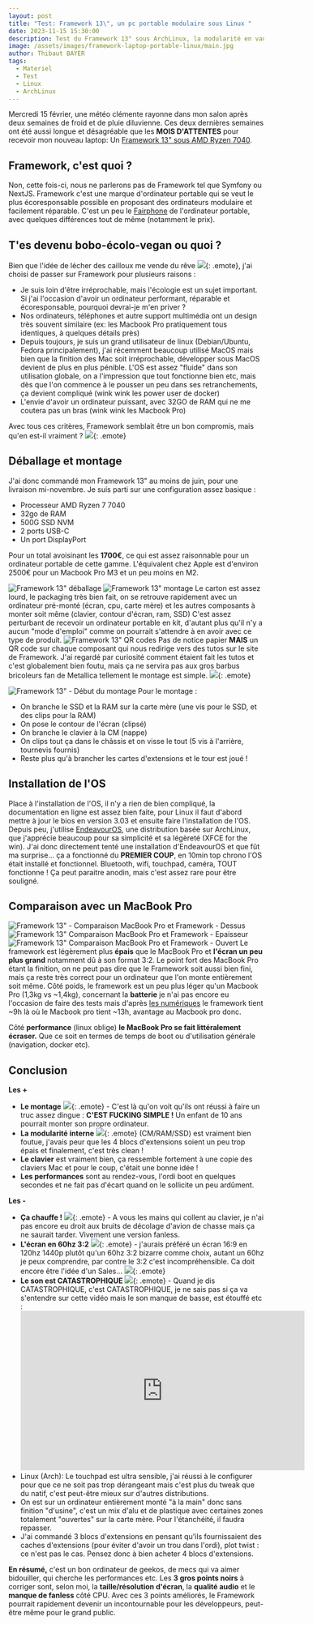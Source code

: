 ```yaml
---
layout: post
title: "Test: Framework 13\", un pc portable modulaire sous Linux "
date: 2023-11-15 15:30:00
description: Test du Framework 13" sous ArchLinux, la modularité en vaut-elle la chandelle ?
image: /assets/images/framework-laptop-portable-linux/main.jpg
author: Thibaut BAYER
tags: 
  - Materiel
  - Test
  - Linux
  - ArchLinux
---
```

Mercredi 15 février, une météo clémente rayonne dans mon salon après deux semaines de froid et de pluie diluvienne.
Ces deux dernières semaines ont été aussi longue et désagréable que les **MOIS D'ATTENTES** pour recevoir mon nouveau laptop: Un [Framework 13" sous AMD Ryzen 7040](https://frame.work/fr/fr/products/laptop-diy-13-gen-intel).

## Framework, c'est quoi ?
Non, cette fois-ci, nous ne parlerons pas de Framework tel que Symfony ou NextJS. 
Framework c'est une marque d'ordinateur portable qui se veut le plus écoresponsable possible en proposant des ordinateurs modulaire et facilement réparable.
C'est un peu le [Fairphone](https://www.fairphone.com/en/) de l'ordinateur portable, avec quelques différences tout de même (notamment le prix).

## T'es devenu bobo-écolo-vegan ou quoi ?
Bien que l'idée de lécher des cailloux me vende du rêve ![](/assets/images/emote/LUL_DIDIER.png){: .emote}, j'ai choisi de passer sur Framework pour plusieurs raisons : 
* Je suis loin d'être irréprochable, mais l'écologie est un sujet important. Si j'ai l'occasion d'avoir un ordinateur performant, réparable et écoresponsable, pourquoi devrai-je m'en priver ?
* Nos ordinateurs, téléphones et autre support multimédia ont un design très souvent similaire (ex: les Macbook Pro pratiquement tous identiques, à quelques détails près)
* Depuis toujours, je suis un grand utilisateur de linux (Debian/Ubuntu, Fedora principalement), j'ai récemment beaucoup utilisé MacOS mais bien que la finition des Mac soit irréprochable, développer sous MacOS devient de plus en plus pénible.
L'OS est assez "fluide" dans son utilisation globale, on a l'impression que tout fonctionne bien etc, mais dès que l'on commence à le pousser un peu dans ses retranchements, ça devient compliqué (wink wink les power user de docker)
* L'envie d'avoir un ordinateur puissant, avec 32GO de RAM qui ne me coutera pas un bras (wink wink les Macbook Pro)

Avec tous ces critères, Framework semblait être un bon compromis, mais qu'en est-il vraiment ? ![](/assets/images/emote/TUBAIZ.png){: .emote}

## Déballage et montage
J'ai donc commandé mon Framework 13" au moins de juin, pour une livraison mi-novembre. 
Je suis parti sur une configuration assez basique : 
* Processeur AMD Ryzen 7 7040
* 32go de RAM
* 500G SSD NVM
* 2 ports USB-C 
* Un port DisplayPort

Pour un total avoisinant les **1700€**, ce qui est assez raisonnable pour un ordinateur portable de cette gamme.
L'équivalent chez Apple est d'environ 2500€ pour un Macbook Pro M3 et un peu moins en M2.

![Framework 13" déballage](/assets/images/framework-laptop-portable-linux/déballage.jpg)
![Framework 13" montage](/assets/images/framework-laptop-portable-linux/montage.jpg)
Le carton est assez lourd, le packaging très bien fait, on se retrouve rapidement avec un ordinateur pré-monté (écran, cpu, carte mère) et les autres composants à monter soit même (clavier, contour d'écran, ram, SSD)
C'est assez perturbant de recevoir un ordinateur portable en kit, d'autant plus qu'il n'y a aucun "mode d'emploi" comme on pourrait s'attendre à en avoir avec ce type de produit.
![Framework 13" QR codes](/assets/images/framework-laptop-portable-linux/montage-qrcode.jpg)
Pas de notice papier **MAIS** un QR code sur chaque composant qui nous redirige vers des tutos sur le site de Framework.
J'ai regardé par curiosité comment étaient fait les tutos et c'est globalement bien foutu, mais ça ne servira pas aux gros barbus bricoleurs fan de Metallica tellement le montage est simple. ![](/assets/images/emote/LUL.png){: .emote}

![Framework 13" - Début du montage](/assets/images/framework-laptop-portable-linux/montage-clavier.jpg)
Pour le montage :
* On branche le SSD et la RAM sur la carte mère (une vis pour le SSD, et des clips pour la RAM)
* On pose le contour de l'écran (clipsé)
* On branche le clavier à la CM (nappe)
* On clips tout ça dans le châssis et on visse le tout (5 vis à l'arrière, tournevis fournis)
* Reste plus qu'à brancher les cartes d'extensions et le tour est joué !


## Installation de l'OS
Place à l'installation de l'OS, il n'y a rien de bien compliqué, la documentation en ligne est assez bien faite, pour Linux il faut d'abord mettre à jour le bios en version 3.03 et ensuite faire l'installation de l'OS.
Depuis peu, j'utilise [EndeavourOS](https://endeavouros.com/), une distribution basée sur ArchLinux, que j'apprécie beaucoup pour sa simplicité et sa légèreté (XFCE for the win).
J'ai donc directement tenté une installation d'EndeavourOS et que fût ma surprise… ça a fonctionné du **PREMIER COUP**, en 10min top chrono l'OS était installé et fonctionnel.
Bluetooth, wifi, touchpad, caméra, TOUT fonctionne ! 
Ça peut paraitre anodin, mais c'est assez rare pour être souligné.


## Comparaison avec un MacBook Pro
![Framework 13" - Comparaison MacBook Pro et Framework - Dessus](/assets/images/framework-laptop-portable-linux/comparaison-macbook-pro-dessus.jpg)
![Framework 13" Comparaison MacBook Pro et Framework - Epaisseur](/assets/images/framework-laptop-portable-linux/comparaison-macbook-pro.jpg)
![Framework 13" Comparaison MacBook Pro et Framework - Ouvert](/assets/images/framework-laptop-portable-linux/comparaison-macbook-pro-ouvert.jpg)
Le framework est légèrement plus **épais** que le MacBook Pro et **l'écran un peu plus grand** notamment dû à son format 3:2.
Le point fort des MacBook Pro étant la finition, on ne peut pas dire que le Framework soit aussi bien fini, mais ça reste très correct pour un ordinateur que l'on monte entièrement soit même.
Côté poids, le framework est un peu plus léger qu'un Macbook Pro (1,3kg vs ~1,4kg), concernant la **batterie** je n'ai pas encore eu l'occasion de faire des tests mais d'après [les numériques](https://www.lesnumeriques.com/ordinateur-portable/framework-laptop-13-ryzen-7-7840hs-p73244/test.html#anchor-review-chap-mobilite-autonomie) le framework tient ~9h là où le Macbook pro tient ~13h, avantage au Macbook pro donc.

Côté **performance** (linux oblige) **le MacBook Pro se fait littéralement écraser.**
Que ce soit en termes de temps de boot ou d'utilisation générale (navigation, docker etc).


## Conclusion
**Les +**
* **Le montage** ![](/assets/images/emote/SLT.png){: .emote} - C'est là qu'on voit qu'ils ont réussi à faire un truc assez dingue : **C'EST FUCKING SIMPLE !** Un enfant de 10 ans pourrait monter son propre ordinateur.
* **La modularité interne** ![](/assets/images/emote/SLT.png){: .emote} (CM/RAM/SSD) est vraiment bien foutue, j'avais peur que les 4 blocs d'extensions soient un peu trop épais et finalement, c'est très clean !
* **Le clavier** est vraiment bien, ça ressemble fortement à une copie des claviers Mac et pour le coup, c'était une bonne idée !
* **Les performances** sont au rendez-vous, l'ordi boot en quelques secondes et ne fait pas d'écart quand on le sollicite un peu ardûment.

**Les -**
* **Ça chauffe !** ![](/assets/images/emote/WUT_KARINE.png){: .emote} - A vous les mains qui collent au clavier, je n'ai pas encore eu droit aux bruits de décolage d'avion de chasse mais ça ne saurait tarder. Vivement une version fanless.
* **L'écran en 60hz 3:2** ![](/assets/images/emote/WUT_KARINE.png){: .emote} -  j'aurais préféré un écran 16:9 en 120hz 1440p plutôt qu'un 60hz 3:2 bizarre comme choix, autant un 60hz je peux comprendre, par contre le 3:2 c'est incompréhensible. Ca doit encore être l'idée d'un Sales... ![](/assets/images/emote/LUL_DIDIER.png){: .emote}
* **Le son est CATASTROPHIQUE** ![](/assets/images/emote/NO.png){: .emote} - Quand je dis CATASTROPHIQUE, c'est CATASTROPHIQUE, je ne sais pas si ça va s'entendre sur cette vidéo mais le son manque de basse, est étouffé etc :
  <iframe width="560" height="315" src="https://www.youtube.com/embed/dT4v9Z12q60?si=Zttkk6m7wL3z4ag_" title="YouTube video player" frameborder="0" allow="accelerometer; autoplay; clipboard-write; encrypted-media; gyroscope; picture-in-picture; web-share" allowfullscreen></iframe>
* Linux (Arch): Le touchpad est ultra sensible, j'ai réussi à le configurer pour que ce ne soit pas trop dérangeant mais c'est plus du tweak que du natif, c'est peut-être mieux sur d'autres distributions.
* On est sur un ordinateur entièrement monté "à la main" donc sans finition "d'usine", c'est un mix d'alu et de plastique avec certaines zones totalement "ouvertes" sur la carte mère.
  Pour l'étanchéité, il faudra repasser.
* J'ai commandé 3 blocs d'extensions en pensant qu'ils fournissaient des caches d'extensions (pour éviter d'avoir un trou dans l'ordi), plot twist : ce n'est pas le cas. Pensez donc à bien acheter 4 blocs d'extensions.

**En résumé,** c'est un bon ordinateur de geekos, de mecs qui va aimer bidouiller, qui cherche les performances etc.
Les **3 gros points noirs** à corriger sont, selon moi, la **taille/résolution d'écran**, la **qualité audio** et le **manque de fanless** côté CPU.
Avec ces 3 points améliorés, le Framework pourrait rapidement devenir un incontournable pour les développeurs, peut-être même pour le grand public.
